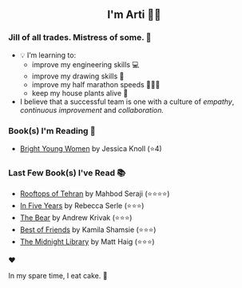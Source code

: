 <div align="center">
  
  ## I'm Arti 👋🏽
  
</div>
  
### Jill of all trades. Mistress of some. 👑

- 💡 I’m learning to:
  - improve my engineering skills 💻
  - improve my drawing skills 🎨
  - improve my half marathon speeds 🏃🏽‍♀️
  - keep my house plants alive 🌱
- I believe that a successful team is one with a culture of _empathy_, _continuous improvement_ and _collaboration._


### Book(s) I'm Reading 📖
<!-- GOODREADS-LIST:START -->
- [Bright Young Women](https://www.goodreads.com/review/show/6224635011?utm_medium=api&utm_source=rss) by Jessica Knoll (⭐️4)
<!-- GOODREADS-LIST:END -->

### Last Few Book(s) I've Read 📚
<!-- GOODREADS-READ-LIST:START -->
- [Rooftops of Tehran](https://www.goodreads.com/review/show/1213335601?utm_medium=api&utm_source=rss) by Mahbod Seraji (⭐⭐⭐⭐)
- [In Five Years](https://www.goodreads.com/review/show/7022534271?utm_medium=api&utm_source=rss) by Rebecca Serle (⭐⭐⭐)
- [The Bear](https://www.goodreads.com/review/show/6982410141?utm_medium=api&utm_source=rss) by Andrew Krivak (⭐⭐⭐)
- [Best of Friends](https://www.goodreads.com/review/show/5003933302?utm_medium=api&utm_source=rss) by Kamila Shamsie (⭐⭐⭐)
- [The Midnight Library](https://www.goodreads.com/review/show/3598680761?utm_medium=api&utm_source=rss) by Matt Haig (⭐⭐⭐)
<!-- GOODREADS-READ-LIST:END -->
❤️

In my spare time, I eat cake. 🍰
